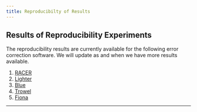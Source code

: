 ```yaml
---
title: Reproducibilty of Results
---
```

<!--
## Reproducibility 

---

## Summary

---
-->

## Results of Reproducibility Experiments

The reproducibility results are currently available for the following error correction software. We will update as and when we have more results available.

1. [RACER](/rcents/ec/racer/)
2. [Lighter](/rcents/ec/lighter/)
3. [Blue](/rcents/ec/blue/)
4. [Trowel](/rcents/ec/trowel/)
5. [Fiona](/rcents/ec/fiona/)

----
